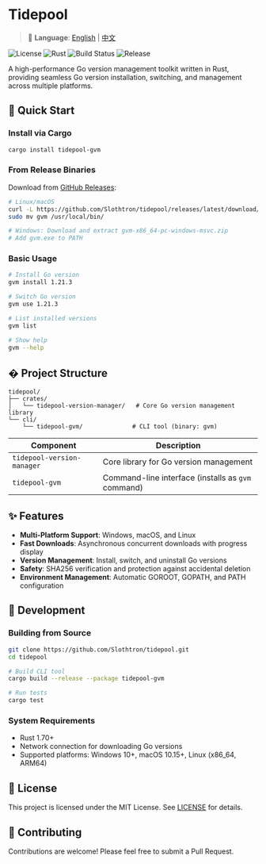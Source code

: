 # Tidepool

> 📖 **Language**: [English](README.md) | [中文](README.zh-CN.md)

![License](https://img.shields.io/badge/License-MIT-yellow.svg)
![Rust](https://img.shields.io/badge/Rust-1.70%2B-blue.svg)
![Build Status](https://github.com/Slothtron/tidepool/workflows/CI/badge.svg)
![Release](https://github.com/Slothtron/tidepool/workflows/Release/badge.svg)

A high-performance Go version management toolkit written in Rust, providing seamless Go version installation, switching, and management across multiple platforms.

## 🚀 Quick Start

### Install via Cargo

```bash
cargo install tidepool-gvm
```

### From Release Binaries

Download from [GitHub Releases](https://github.com/Slothtron/tidepool/releases):

```bash
# Linux/macOS
curl -L https://github.com/Slothtron/tidepool/releases/latest/download/gvm-<target>.tar.gz | tar xz
sudo mv gvm /usr/local/bin/

# Windows: Download and extract gvm-x86_64-pc-windows-msvc.zip
# Add gvm.exe to PATH
```

### Basic Usage

```bash
# Install Go version
gvm install 1.21.3

# Switch Go version
gvm use 1.21.3

# List installed versions
gvm list

# Show help
gvm --help
```

## � Project Structure

```
tidepool/
├── crates/
│   └── tidepool-version-manager/   # Core Go version management library
└── cli/
    └── tidepool-gvm/              # CLI tool (binary: gvm)
```

| Component | Description |
|-----------|-------------|
| `tidepool-version-manager` | Core library for Go version management |
| `tidepool-gvm` | Command-line interface (installs as `gvm` command) |

## ✨ Features

- **Multi-Platform Support**: Windows, macOS, and Linux
- **Fast Downloads**: Asynchronous concurrent downloads with progress display
- **Version Management**: Install, switch, and uninstall Go versions
- **Safety**: SHA256 verification and protection against accidental deletion
- **Environment Management**: Automatic GOROOT, GOPATH, and PATH configuration

## 🔧 Development

### Building from Source

```bash
git clone https://github.com/Slothtron/tidepool.git
cd tidepool

# Build CLI tool
cargo build --release --package tidepool-gvm

# Run tests
cargo test
```

### System Requirements

- Rust 1.70+
- Network connection for downloading Go versions
- Supported platforms: Windows 10+, macOS 10.15+, Linux (x86_64, ARM64)

## 📄 License

This project is licensed under the MIT License. See [LICENSE](LICENSE) for details.

## 🤝 Contributing

Contributions are welcome! Please feel free to submit a Pull Request.

